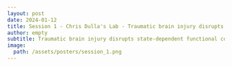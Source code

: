 ```yaml
---
layout: post
date: 2024-01-12
title: Session 1 - Chris Dulla's Lab - Traumatic brain injury disrupts state-dependent functional cortical connectivity in a mouse model
author: empty
subtitle: Traumatic brain injury disrupts state-dependent functional cortical connectivity in a mouse model
image:
  path: /assets/posters/session_1.png
---
```

